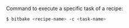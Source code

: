 
Command to execute a specific task of a recipe:

```bash
$ bitbake <recipe-name> -c <task-name>
```



